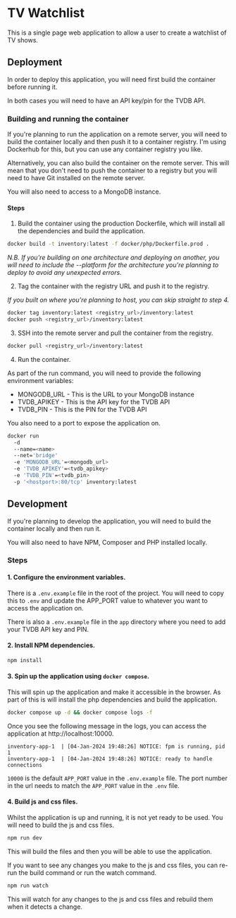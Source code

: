 # TV Watchlist

This is a single page web application to allow a user to create a watchlist of TV shows.

## Deployment

In order to deploy this application, you will need first build the container before running it.

In both cases you will need to have an API key/pin for the TVDB API.

### Building and running the container

If you're planning to run the application on a remote server, you will need to build the container locally and then push it to a container registry. I'm using Dockerhub for this, but you can use any container registry you like. 

Alternatively, you can also build the container on the remote server. This will mean that you don't need to push the container to a registry but you will need to have Git installed on the remote server.

You will also need to access to a MongoDB instance.

#### Steps

1. Build the container using the production Dockerfile, which will install all the dependencies and build the application.

```bash
docker build -t inventory:latest -f docker/php/Dockerfile.prod .
```
_N.B. If you're building on one architecture and deploying on another, you will need to include the --platform for the architecture you're planning to deploy to avoid any unexpected errors._

2. Tag the container with the registry URL and push it to the registry.

_If you built on where you're planning to host, you can skip straight to step 4._

```bash
docker tag inventory:latest <registry_url>/inventory:latest
docker push <registry_url>/inventory:latest
```

3. SSH into the remote server and pull the container from the registry.

```bash
docker pull <registry_url>/inventory:latest
```

4. Run the container.

As part of the run command, you will need to provide the following environment variables:
- MONGODB_URL - This is the URL to your MongoDB instance
- TVDB_APIKEY - This is the API key for the TVDB API
- TVDB_PIN - This is the PIN for the TVDB API

You also need to a port to expose the application on.
```bash
docker run
  -d
  --name=<name>
  --net='bridge'
  -e 'MONGODB_URL'=<mongodb_url>
  -e 'TVDB_APIKEY'=<tvdb_apikey>
  -e 'TVDB_PIN'=<tvdb_pin>
  -p '<hostport>:80/tcp' inventory:latest
```

## Development

If you're planning to develop the application, you will need to build the container locally and then run it.

You will also need to have NPM, Composer and PHP installed locally.

### Steps

#### 1. Configure the environment variables.

There is a `.env.example` file in the root of the project. You will need to copy this to `.env` and update the APP_PORT value to whatever you want to access the application on.

There is also a `.env.example` file in the `app` directory where you need to add your TVDB API key and PIN.

#### 2. Install NPM dependencies.

```bash
npm install
```

#### 3. Spin up the application using `docker compose`.

This will spin up the application and make it accessible in the browser. As part of this is will install the php dependencies and build the application.

```bash
docker compose up -d && docker compose logs -f
```

Once you see the following message in the logs, you can access the application at http://localhost:10000. 

```
inventory-app-1  | [04-Jan-2024 19:48:26] NOTICE: fpm is running, pid 1
inventory-app-1  | [04-Jan-2024 19:48:26] NOTICE: ready to handle connections
```

`10000` is the default `APP_PORT` value in the `.env.example` file. The port number in the url needs to match the `APP_PORT` value in the `.env` file.

#### 4. Build js and css files.

Whilst the application is up and running, it is not yet ready to be used. You will need to build the js and css files.

```bash
npm run dev
```

This will build the files and then you will be able to use the application. 

If you want to see any changes you make to the js and css files, you can re-run the build command or run the watch command.

```bash
npm run watch
```

This will watch for any changes to the js and css files and rebuild them when it detects a change.
